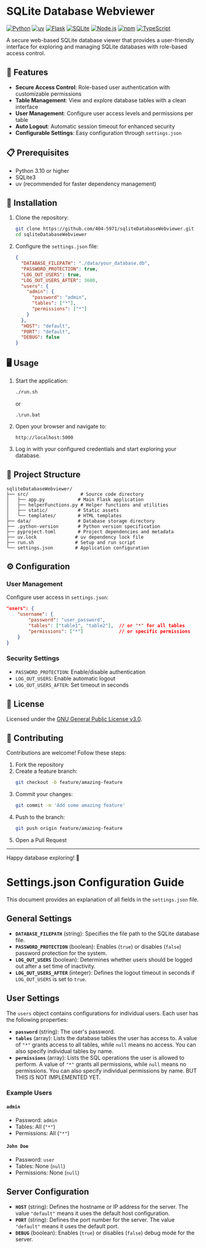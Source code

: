 # SQLite Database Webviewer

[![Python](https://img.shields.io/badge/Python_3.10+-3776AB?style=flat&logo=python&logoColor=white)](https://www.python.org/)
[![uv](https://img.shields.io/badge/uv-FFE873?style=flat&logo=python&logoColor=black)](https://github.com/astral-sh/uv)
[![Flask](https://img.shields.io/badge/Flask-3daabf?style=flat&logo=flask&logoColor=white)](https://flask.palletsprojects.com/)
[![SQLite](https://img.shields.io/badge/SQLite-003B57?style=flat&logo=sqlite&logoColor=white)](https://www.sqlite.org/)
[![Node.js](https://img.shields.io/badge/Node.js_DevDep-339933?style=flat&logo=node.js&logoColor=white)](https://nodejs.org/)
[![npm](https://img.shields.io/badge/npm_DevDep-CB3837?style=flat&logo=npm&logoColor=white)](https://www.npmjs.com/)
[![TypeScript](https://img.shields.io/badge/TypeScript_DevDep-3178C6?style=flat&logo=typescript&logoColor=white)](https://www.typescriptlang.org/)

A secure web-based SQLite database viewer that provides a user-friendly interface for exploring and managing SQLite databases with role-based access control.

## 🚀 Features

- **Secure Access Control**: Role-based user authentication with customizable permissions
- **Table Management**: View and explore database tables with a clean interface
- **User Management**: Configure user access levels and permissions per table
- **Auto Logout**: Automatic session timeout for enhanced security
- **Configurable Settings**: Easy configuration through `settings.json`

## 📋 Prerequisites

- Python 3.10 or higher
- SQLite3
- uv (recommended for faster dependency management)

## 🔧 Installation

1. Clone the repository:

   ```bash
   git clone https://github.com/404-5971/sqliteDatabaseWebviewer.git
   cd sqliteDatabaseWebviewer
   ```

2. Configure the `settings.json` file:
   ```json
   {
     "DATABASE_FILEPATH": "./data/your_database.db",
     "PASSWORD_PROTECTION": true,
     "LOG_OUT_USERS": true,
     "LOG_OUT_USERS_AFTER": 3600,
     "users": {
       "admin": {
         "password": "admin",
         "tables": ["*"],
         "permissions": ["*"]
       }
     },
     "HOST": "default",
     "PORT": "default",
     "DEBUG": false
   }
   ```

## 🖥️ Usage

1. Start the application:

   ```bash
   ./run.sh
   ```

   or

   ```batch
   .\run.bat
   ```

2. Open your browser and navigate to:

   ```
   http://localhost:5000
   ```

3. Log in with your configured credentials and start exploring your database.

## 📁 Project Structure

```
sqliteDatabaseWebviewer/
├── src/                   # Source code directory
│   ├── app.py            # Main Flask application
│   ├── helperFunctions.py # Helper functions and utilities
│   ├── static/           # Static assets
│   └── templates/        # HTML templates
├── data/                 # Database storage directory
├── .python-version       # Python version specification
├── pyproject.toml        # Project dependencies and metadata
├── uv.lock              # uv dependency lock file
├── run.sh               # Setup and run script
└── settings.json        # Application configuration
```

## ⚙️ Configuration

### User Management

Configure user access in `settings.json`:

```json
"users": {
    "username": {
        "password": "user_password",
        "tables": ["table1", "table2"],  // or "*" for all tables
        "permissions": ["*"]             // or specific permissions
    }
}
```

### Security Settings

- `PASSWORD_PROTECTION`: Enable/disable authentication
- `LOG_OUT_USERS`: Enable automatic logout
- `LOG_OUT_USERS_AFTER`: Set timeout in seconds

## 📄 License

Licensed under the [GNU General Public License v3.0](LICENSE).

## 🤝 Contributing

Contributions are welcome! Follow these steps:

1. Fork the repository
2. Create a feature branch:
   ```bash
   git checkout -b feature/amazing-feature
   ```
3. Commit your changes:
   ```bash
   git commit -m 'Add some amazing feature'
   ```
4. Push to the branch:
   ```bash
   git push origin feature/amazing-feature
   ```
5. Open a Pull Request

---

Happy database exploring! 🚀

# Settings.json Configuration Guide

This document provides an explanation of all fields in the `settings.json` file.

## General Settings

- **`DATABASE_FILEPATH`** (string): Specifies the file path to the SQLite database file.
- **`PASSWORD_PROTECTION`** (boolean): Enables (`true`) or disables (`false`) password protection for the system.
- **`LOG_OUT_USERS`** (boolean): Determines whether users should be logged out after a set time of inactivity.
- **`LOG_OUT_USERS_AFTER`** (integer): Defines the logout timeout in seconds if `LOG_OUT_USERS` is set to `true`.

## User Settings

The `users` object contains configurations for individual users. Each user has the following properties:

- **`password`** (string): The user's password.
- **`tables`** (array): Lists the database tables the user has access to. A value of `"*"` grants access to all tables, while `null` means no access. You can also specify individual tables by name.
- **`permissions`** (array): Lists the SQL operations the user is allowed to perform. A value of `"*"` grants all permissions, while `null` means no permissions. You can also specify individual permissions by name. BUT THIS IS NOT IMPLEMENTED YET.

### Example Users

#### `admin`

- Password: `admin`
- Tables: All (`"*"`)
- Permissions: All (`"*"`)

#### `John Doe`

- Password: `user`
- Tables: None (`null`)
- Permissions: None (`null`)

## Server Configuration

- **`HOST`** (string): Defines the hostname or IP address for the server. The value `"default"` means it uses the default host configuration.
- **`PORT`** (string): Defines the port number for the server. The value `"default"` means it uses the default port.
- **`DEBUG`** (boolean): Enables (`true`) or disables (`false`) debug mode for the server.
